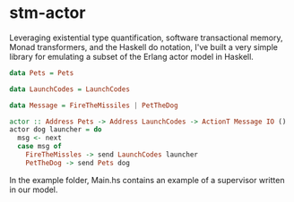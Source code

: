 # stm-actor

Leveraging existential type quantification, software transactional memory, Monad
transformers, and the Haskell do notation, I've built a very simple library for
emulating a subset of the Erlang actor model in Haskell.

```haskell
data Pets = Pets

data LaunchCodes = LaunchCodes

data Message = FireTheMissiles | PetTheDog

actor :: Address Pets -> Address LaunchCodes -> ActionT Message IO ()
actor dog launcher = do
  msg <- next
  case msg of
    FireTheMissles -> send LaunchCodes launcher
    PetTheDog -> send Pets dog
```

In the example folder, Main.hs contains an example of a supervisor written in
our model.

